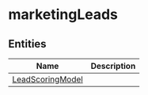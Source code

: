 
# marketingLeads


## Entities

|Name|Description|
|---|---|
|[LeadScoringModel](LeadScoringModel.cdm.json)||
